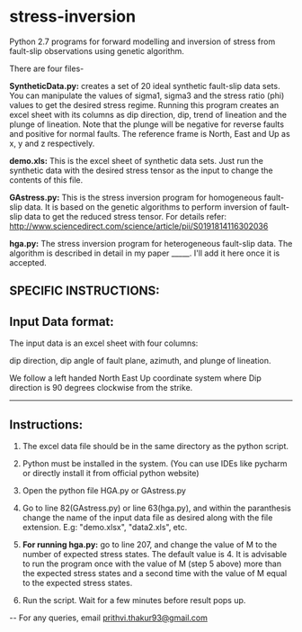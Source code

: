 # stress-inversion
Python 2.7 programs for forward modelling and inversion of stress from fault-slip observations using genetic algorithm.

There are four files-

<b>SyntheticData.py:</b> creates a set of 20 ideal synthetic fault-slip data sets. You can manipulate the values of sigma1, sigma3 and the stress ratio (phi) values to get the desired stress regime. Running this program creates an excel sheet with its columns as dip direction, dip, trend of lineation and the plunge of lineation. Note that the plunge will be negative for reverse faults and positive for normal faults. The reference frame is North, East and Up as x, y and z respectively.
  
<b>demo.xls:</b> This is the excel sheet of synthetic data sets. Just run the synthetic data with the desired stress tensor as the input to change the contents of this file.
  
<b>GAstress.py:</b> This is the stress inversion program for homogeneous fault-slip data. It is based on the genetic algorithms to perform inversion of fault-slip data to get the reduced stress tensor. For details refer: http://www.sciencedirect.com/science/article/pii/S0191814116302036

<b>hga.py:</b> The stress inversion program for heterogeneous fault-slip data. The algorithm is described in detail in my paper _____. I'll add it here once it is accepted.
  
  
SPECIFIC INSTRUCTIONS:
------------------
Input Data format:
------------------
The input data is an excel sheet with four columns: 

dip direction, dip angle of fault plane, azimuth, and plunge of lineation.

We follow a left handed North East Up coordinate system where 
Dip direction is 90 degrees clockwise from the strike.



--------------
Instructions:
--------------

1. The excel data file should be in the same directory as the python script.

2. Python must be installed in the system. (You can use IDEs like pycharm or directly install it from official python website)

3. Open the python file HGA.py or GAstress.py

4. Go to line 82(GAstress.py) or line 63(hga.py), and within the paranthesis change the name of the input data file as desired along with the file extension. E.g: "demo.xlsx", "data2.xls", etc.

5. <b>For running hga.py:</b> go to line 207, and change the value of M to the number of expected stress states. The default value is 4. It is advisable to run the program once with the value of M (step 5 above) more than the expected stress states and a second time with the value of M equal to the expected stress states.

6. Run the script. Wait for a few minutes before result pops up.







--
For any queries, email prithvi.thakur93@gmail.com
